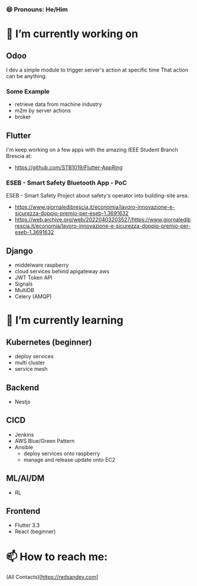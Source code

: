 <!--
**RedsAnDev/RedsAnDev** is a ✨ _special_ ✨ repository because its `README.md` (this file) appears on your GitHub profile.

Here are some ideas to get you started:
- 🔭 I’m currently working on
- 🌱 I’m currently learning ...
- 👯 I’m looking to collaborate on ...
- 🤔 I’m looking for help with ...
- 💬 Ask me about ...
- 📫 How to reach me: ...
- 😄 Pronouns: ...
- ⚡ Fun fact: ...
-->

### 😄 Pronouns: He/Him

# 🔭 I’m currently working on

## Odoo

I dev a simple module to trigger server's action at specific time That action can be anything.

### Some Example

- retrieve data from machine industry
- m2m by server actions
- broker

## Flutter

I'm keep working on a few apps with the amazing IEEE Student Branch Brescia at:

- https://github.com/STB1019/Flutter-AppRing

### ESEB - Smart Safety Bluetooth App - PoC

ESEB - Smart Safety Project about safety's operator into building-site area.
- https://www.giornaledibrescia.it/economia/lavoro-innovazione-e-sicurezza-doppio-premio-per-eseb-1.3691632
- https://web.archive.org/web/20220403203527/https://www.giornaledibrescia.it/economia/lavoro-innovazione-e-sicurezza-doppio-premio-per-eseb-1.3691632

## Django

- middelware raspberry
- cloud services behind apigateway aws
- JWT Token API
- Signals
- MultiDB
- Celery (AMQP)

# 🌱 I’m currently learning

## Kubernetes (beginner)

- deploy services
- multi cluster
- service mesh

## Backend

- Nestjs

## CICD

- Jenkins
- AWS Blue/Green Pattern
- Ansible
   - deploy services onto raspberry
   - manage and release update onto EC2 


## ML/AI/DM

- RL

## Frontend

- Flutter 3.3
- React (beginner)

 
# 📫 How to reach me:

(All Contacts)[https://redsandev.com]

